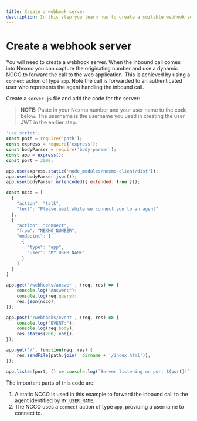 ```yaml
---
title: Create a webhook server
description: In this step you learn how to create a suitable webhook server that enables your web app to accept an inbound PSTN phone call.
---
```


# Create a webhook server

You will need to create a webhook server. When the inbound call comes into Nexmo you can capture the originating number and use a dynamic NCCO to forward the call to the web application. This is achieved by using a `connect` action of type `app`. Note the call is forwarded to an authenticated user who represents the agent handling the inbound call.

Create a `server.js` file and add the code for the server:

> **NOTE:** Paste in your Nexmo number and your user name to the code below. The username is the username you used in creating the user JWT in the earlier step.

``` javascript
'use strict';
const path = require('path');
const express = require('express');
const bodyParser = require('body-parser');
const app = express();
const port = 3000;

app.use(express.static('node_modules/nexmo-client/dist'));
app.use(bodyParser.json());
app.use(bodyParser.urlencoded({ extended: true }));

const ncco = [
  {
    "action": "talk",
    "text": "Please wait while we connect you to an agent"
  },
  {
    "action": "connect",
    "from": "NEXMO_NUMBER",
    "endpoint": [
      {
        "type": "app",
        "user": "MY_USER_NAME"
      }
    ]
  }
]

app.get('/webhooks/answer', (req, res) => {
    console.log("Answer:");
    console.log(req.query);
    res.json(ncco);
});

app.post('/webhooks/event', (req, res) => {
    console.log("EVENT:");
    console.log(req.body);
    res.status(200).end();
});

app.get('/', function(req, res) {
    res.sendFile(path.join(__dirname + '/index.html'));
});

app.listen(port, () => console.log(`Server listening on port ${port}!`));

```

The important parts of this code are:

1. A static NCCO is used in this example to forward the inbound call to the agent identified by `MY_USER_NAME`.
2. The NCCO uses a `connect` action of type `app`, providing a username to connect to.
